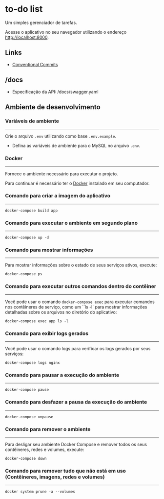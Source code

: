 # to-do list
Um simples gerenciador de tarefas.

Acesse o aplicativo no seu navegador utilizando o endereço
[http://localhost:8000](http://localhost:8000).

## Links
- [Conventional Commits](https://github.com/BeeTech-global/bee-stylish/blob/master/commits/README.md)

## /docs
- Especificação da API: /docs/swagger.yaml

## Ambiente de desenvolvimento
### Variáveis de ambiente
---
Crie o arquivo ``.env`` utilizando como base ``.env.example``.
- Defina as variáveis de ambiente para o MySQL no arquivo ``.env``.

### Docker
---
Fornece o ambiente necessário para executar o projeto.

Para continuar é necessário ter o [Docker](https://www.docker.com/)
instalado em seu computador.

### Comando para criar a imagem do aplicativo
---
``docker-compose build app``
### Comando para executar o ambiente em segundo plano
---
``docker-compose up -d``
### Comando para mostrar informações
---
Para mostrar informações sobre o estado de seus serviços
ativos, execute:

``docker-compose ps``
### Comando para executar outros comandos dentro do contêiner
---
Você pode usar o comando ``docker-compose exec`` para executar comandos nos contêineres de serviço, como um ``ls -l` para mostrar informações detalhadas sobre os arquivos no diretório do aplicativo:

``docker-compose exec app ls -l``


### Comando para exibir logs gerados
---
Você pode usar o comando logs para verificar os logs gerados por seus serviços:

``docker-compose logs nginx``

### Comando para pausar a execução do ambiente
---
``docker-compose pause``

### Comando para desfazer a pausa da execução do ambiente
---
``docker-compose unpause``

### Comando para remover o ambiente
---
Para desligar seu ambiente Docker Compose e remover todos os seus contêineres, redes e volumes, execute:

``docker-compose down``

### Comando para remover tudo que não está em uso (Contêineres, imagens, redes e volumes)
---
``docker system prune -a --volumes``